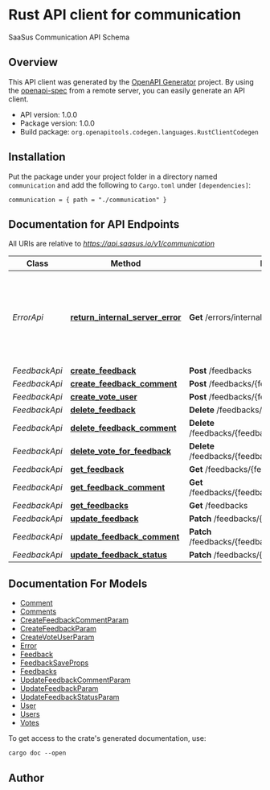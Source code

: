 # Rust API client for communication

SaaSus Communication API Schema


## Overview

This API client was generated by the [OpenAPI Generator](https://openapi-generator.tech) project.  By using the [openapi-spec](https://openapis.org) from a remote server, you can easily generate an API client.

- API version: 1.0.0
- Package version: 1.0.0
- Build package: `org.openapitools.codegen.languages.RustClientCodegen`

## Installation

Put the package under your project folder in a directory named `communication` and add the following to `Cargo.toml` under `[dependencies]`:

```
communication = { path = "./communication" }
```

## Documentation for API Endpoints

All URIs are relative to *https://api.saasus.io/v1/communication*

Class | Method | HTTP request | Description
------------ | ------------- | ------------- | -------------
*ErrorApi* | [**return_internal_server_error**](docs/ErrorApi.md#return_internal_server_error) | **Get** /errors/internal-server-error | ステータスコード500でサーバーエラーを返却(Return Internal Server Error)
*FeedbackApi* | [**create_feedback**](docs/FeedbackApi.md#create_feedback) | **Post** /feedbacks | 
*FeedbackApi* | [**create_feedback_comment**](docs/FeedbackApi.md#create_feedback_comment) | **Post** /feedbacks/{feedback_id}/comments | 
*FeedbackApi* | [**create_vote_user**](docs/FeedbackApi.md#create_vote_user) | **Post** /feedbacks/{feedback_id}/votes/users | 
*FeedbackApi* | [**delete_feedback**](docs/FeedbackApi.md#delete_feedback) | **Delete** /feedbacks/{feedback_id} | 
*FeedbackApi* | [**delete_feedback_comment**](docs/FeedbackApi.md#delete_feedback_comment) | **Delete** /feedbacks/{feedback_id}/comments/{comment_id} | 
*FeedbackApi* | [**delete_vote_for_feedback**](docs/FeedbackApi.md#delete_vote_for_feedback) | **Delete** /feedbacks/{feedback_id}/votes/users/{user_id} | 
*FeedbackApi* | [**get_feedback**](docs/FeedbackApi.md#get_feedback) | **Get** /feedbacks/{feedback_id} | 
*FeedbackApi* | [**get_feedback_comment**](docs/FeedbackApi.md#get_feedback_comment) | **Get** /feedbacks/{feedback_id}/comments/{comment_id} | 
*FeedbackApi* | [**get_feedbacks**](docs/FeedbackApi.md#get_feedbacks) | **Get** /feedbacks | 
*FeedbackApi* | [**update_feedback**](docs/FeedbackApi.md#update_feedback) | **Patch** /feedbacks/{feedback_id} | 
*FeedbackApi* | [**update_feedback_comment**](docs/FeedbackApi.md#update_feedback_comment) | **Patch** /feedbacks/{feedback_id}/comments/{comment_id} | 
*FeedbackApi* | [**update_feedback_status**](docs/FeedbackApi.md#update_feedback_status) | **Patch** /feedbacks/{feedback_id}/status | 


## Documentation For Models

 - [Comment](docs/Comment.md)
 - [Comments](docs/Comments.md)
 - [CreateFeedbackCommentParam](docs/CreateFeedbackCommentParam.md)
 - [CreateFeedbackParam](docs/CreateFeedbackParam.md)
 - [CreateVoteUserParam](docs/CreateVoteUserParam.md)
 - [Error](docs/Error.md)
 - [Feedback](docs/Feedback.md)
 - [FeedbackSaveProps](docs/FeedbackSaveProps.md)
 - [Feedbacks](docs/Feedbacks.md)
 - [UpdateFeedbackCommentParam](docs/UpdateFeedbackCommentParam.md)
 - [UpdateFeedbackParam](docs/UpdateFeedbackParam.md)
 - [UpdateFeedbackStatusParam](docs/UpdateFeedbackStatusParam.md)
 - [User](docs/User.md)
 - [Users](docs/Users.md)
 - [Votes](docs/Votes.md)


To get access to the crate's generated documentation, use:

```
cargo doc --open
```

## Author




